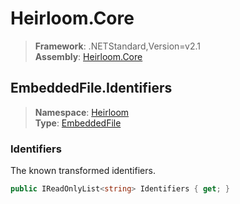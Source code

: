 # Heirloom.Core

> **Framework**: .NETStandard,Version=v2.1  
> **Assembly**: [Heirloom.Core][0]  

## EmbeddedFile.Identifiers

> **Namespace**: [Heirloom][0]  
> **Type**: [EmbeddedFile][1]  

### Identifiers

The known transformed identifiers.

```cs
public IReadOnlyList<string> Identifiers { get; }
```

[0]: ../../../Heirloom.Core.md
[1]: ../EmbeddedFile.md
